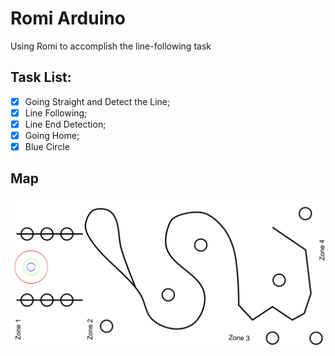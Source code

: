 # Romi Arduino
Using Romi to accomplish the line-following task

## Task List:
- [x] Going Straight and Detect the Line;
- [x] Line Following;
- [x] Line End Detection;
- [x] Going Home;
- [x] Blue Circle

## Map
![Map](CourseWorMap_90x190cm.jpg)
